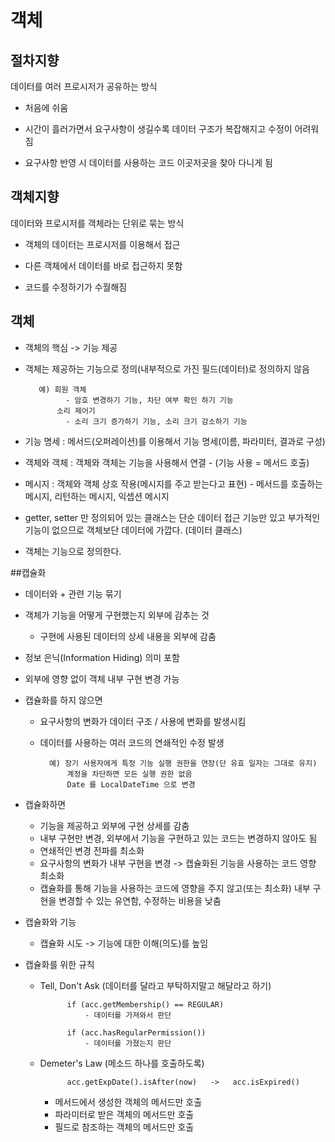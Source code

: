 # 객체

## 절차지향
   데이터를 여러 프로시저가 공유하는 방식
     
- 처음에 쉬움

- 시간이 흘러가면서 요구사항이 생길수록 데이터 구조가 복잡해지고 수정이 어려워짐
- 요구사항 반영 시 데이터를 사용하는 코드 이곳저곳을 찾아 다니게 됨

## 객체지향   
   데이터와 프로시저를 객체라는 단위로 묶는 방식
   
- 객체의 데이터는 프로시저를 이용해서 접근

- 다른 객체에서 데이터를 바로 접근하지 못함
- 코드를 수정하기가 수월해짐

## 객체
- 객체의 핵심 -> 기능 제공
- 객체는 제공하는 기능으로 정의(내부적으로 가진 필드(데이터)로 정의하지 않음

         예) 회원 객체
               - 암호 변경하기 기능, 차단 여부 확인 하기 기능
             소리 제어기
               - 소리 크기 증가하기 기능, 소리 크기 감소하기 기능
- 기능 명세 : 메서드(오퍼레이션)를 이용해서 기능 명세(이름, 파라미터, 결과로 구성)
- 객체와 객체 : 객체와 객체는 기능을 사용해서 연결
               - (기능 사용 = 메서드 호출)
- 메시지 : 객체와 객체 상호 작용(메시지를 주고 받는다고 표현)
               - 메서드를 호출하는 메시지, 리턴하는 메시지, 익셉션 메시지
- getter, setter 만 정의되어 있는 클래스는 단순 데이터 접근 기능만 있고 부가적인 기능이 없으므로 객체보단 데이터에 가깝다. (데이터 클래스)
- 객체는 기능으로 정의한다.

##캡슐화
   - 데이터와 + 관련 기능 묶기
   - 객체가 기능을 어떻게 구현했는지 외부에 감추는 것
      - 구현에 사용된 데이터의 상세 내용을 외부에 감춤
   - 정보 은닉(Information Hiding) 의미 포함
   - 외부에 영향 없이 객체 내부 구현 변경 가능
   - 캡슐화를 하지 않으면
        - 요구사항의 변화가 데이터 구조 / 사용에 변화를 발생시킴
        - 데이터를 사용하는 여러 코드의 연쇄적인 수정 발생
          
                예) 장기 사용자에게 특정 기능 실행 권한을 연장(단 유효 일자는 그대로 유지)
                    계정을 차단하면 모든 실행 권한 없음
                    Date 를 LocalDateTime 으로 변경
   - 캡슐화하면
        - 기능을 제공하고 외부에 구현 상세를 감춤
        - 내부 구현만 변경, 외부에서 기능을 구현하고 있는 코드는 변경하지 않아도 됨
        - 연쇄적인 변경 전파를 최소화
        - 요구사항의 변화가 내부 구현을 변경 -> 캡슐화된 기능을 사용하는 코드 영향 최소화
        - 캡슐화를 통해 기능을 사용하는 코드에 영향을 주지 않고(또는 최소화) 내부 구현을 변경할 수 있는 유연함, 수정하는 비용을 낮춤
  
   - 캡슐화와 기능
        - 캡슐화 시도 -> 기능에 대한 이해(의도)를 높임
  
   - 캡슐화를 위한 규칙
        - Tell, Don't Ask (데이터를 달라고 부탁하지말고 해달라고 하기)
          
                    if (acc.getMembership() == REGULAR)
                        - 데이터를 가져와서 판단
                        
                    if (acc.hasRegularPermission())
                        - 데이터를 가졌는지 판단
          
        - Demeter's Law (메소드 하나를 호출하도록)
                
                    acc.getExpDate().isAfter(now)   ->   acc.isExpired() 
            - 메서드에서 생성한 객체의 메서드만 호출
            - 파라미터로 받은 객체의 메서드만 호출
            - 필드로 참조하는 객체의 메서드만 호출
                            

